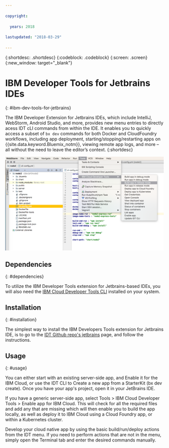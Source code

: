 ```yaml
---

copyright:

  years: 2018

lastupdated: "2018-03-29"

---
```


{:shortdesc: .shortdesc}
{:codeblock: .codeblock}
{:screen: .screen}
{:new_window: target="_blank"}

# IBM Developer Tools for Jetbrains IDEs
{: #ibm-dev-tools-for-jetbrains}

The IBM Developer Extension for Jetbrains IDEs, which include IntelliJ, WebStorm, Android Studio, and more, provides new menu entries to directly acess IDT cLI commands from within the IDE. It enables you to quickly access a subset of `bx dev` commands for both Docker and CloudFoundry workflows, including app deployment, starting/stopping/restarting apps on {{site.data.keyword.Bluemix_notm}}, viewing remote app logs, and more – all without the need to leave the editor’s context.
{:shortdesc}

![Screen capture of the IBM Developer Tools running within WebStorm IDE.](jetbrains.png "IDT menu example running within WebStorm IDE")

## Dependencies
{: #dependencies}

To utilize the IBM Developer Tools extension for Jetbrains-based IDEs, you will also need the [IBM Cloud Developer Tools CLI](index.html) installed on your system.

## Installation
{: #installation}

The simplest way to install the IBM Developers Tools extension for Jetbrains IDE, is to go to the [IDT Github repo's jetbrains](https://github.com/IBM-Cloud/ibm-cloud-developer-tools/tree/master/jetbrains) page, and follow the instructions.

## Usage
{: #usage}

You can either start with an existing server-side app, and Enable it for the IBM Cloud, or use the IDT CLI to Create a new app from a StarterKit (bx dev create). Once you have your app's project, open it in your JetBrains IDE.

If you have a generic server-side app, select Tools > IBM Cloud Developer Tools > Enable app for IBM Cloud. This will check for all the required files and add any that are missing which will then enable you to build the app locally, as well as deploy it to IBM Cloud using a Cloud Foundry app, or within a Kubernetes cluster.

Develop your cloud native app by using the basic build/run/deploy actions from the IDT menu. If you need to perform actions that are not in the menu, simply open the Terminal tab and enter the desired commands manually.


